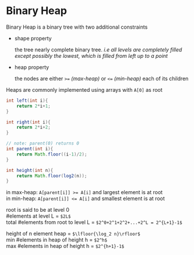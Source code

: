 # Binary Heap

Binary Heap is a binary tree with two additional constraints

* shape property

  the tree nearly complete binary tree. *i.e all levels are completely filled except possibly the lowest, which is filled from left up to a point*
* heap property

  the nodes are either `>=` *(max-heap)* or `<=` *(min-heap)* each of its children

Heaps are commonly implemented using arrays with `A[0]` as root

```java
int left(int i){
    return 2*i+1;
}

int right(int i){
    return 2*i+2;
}

// note: parent(0) returns 0
int parent(int i){
    return Math.floor((i-1)/2);
}

int height(int n){
    return Math.floor(log2(n));
}
```

in max-heap: `A[parent[i]] >= A[i]` and largest element is at root  
in min-heap: `A[parent[i]] <= A[i]` and smallest element is at root

root is said to be at level 0  
#elements at level L = `$2L$`  
total #elements from root to level L = `$2^0+2^1+2^2+...+2^L = 2^{L+1}-1$`

height of n element heap = `$\lfloor{\log_2 n}\rfloor$`  
min #elements in heap of height h = `$2^h$`  
max #elements in heap of height h = `$2^{h+1}-1$`

